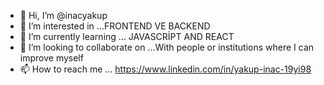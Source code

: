 - 👋 Hi, I’m @inacyakup
- 👀 I’m interested in ...FRONTEND VE BACKEND
- 🌱 I’m currently learning ... JAVASCRİPT AND REACT
- 💞️ I’m looking to collaborate on ...With people or institutions where I can improve myself
- 📫 How to reach me ... https://www.linkedin.com/in/yakup-inac-19yi98

<!---
inacyakup/inacyakup is a ✨ special ✨ repository because its `README.md` (this file) appears on your GitHub profile.
You can click the Preview link to take a look at your changes.
--->
